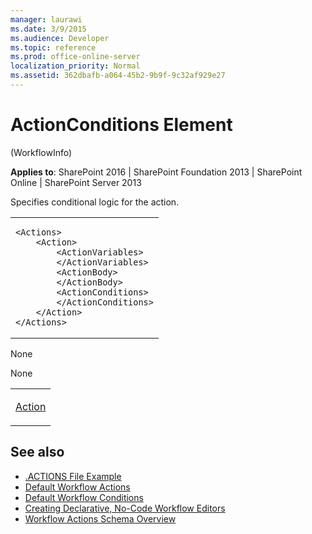 ```yaml
---
manager: laurawi
ms.date: 3/9/2015
ms.audience: Developer
ms.topic: reference
ms.prod: office-online-server
localization_priority: Normal
ms.assetid: 362dbafb-a064-45b2-9b9f-9c32af929e27
---
```


# ActionConditions Element 

(WorkflowInfo)

**Applies to**: SharePoint 2016 | SharePoint Foundation 2013 | SharePoint Online | SharePoint Server 2013

Specifies conditional logic for the action.

<span codelanguage="other"></span>
<table>
<colgroup>
<col width="100%" />
</colgroup>
<tbody>
<tr class="odd">
<td align="left"><pre><code>&lt;Actions&gt;
    &lt;Action&gt;
        &lt;ActionVariables&gt;
        &lt;/ActionVariables&gt;
        &lt;ActionBody&gt;
        &lt;/ActionBody&gt;
        &lt;ActionConditions&gt;
        &lt;/ActionConditions&gt;
    &lt;/Action&gt;
&lt;/Actions&gt;</code></pre></td>
</tr>
</tbody>
</table>


None

None

<table>
<colgroup>
<col width="100%" />
</colgroup>
<tbody>
<tr class="odd">
<td align="left"><p><a href="action-element-workflowinfo.md">Action</a></p></td>
</tr>
</tbody>
</table>


## See also

- [.ACTIONS File Example](actions-file-example-workflowinfo.md)
- [Default Workflow Actions](default-workflow-actions-workflowinfo.md)
- [Default Workflow Conditions](default-workflow-conditions-workflowinfo.md)
- [Creating Declarative, No-Code Workflow Editors](http://msdn.microsoft.com/library/60dfda8d-e724-4d7d-9578-aa239c362dcf(Office.15).aspx)
- [Workflow Actions Schema Overview](http://msdn.microsoft.com/library/25da07cb-b228-43f2-9cdf-c8c71c3eabbb(Office.15).aspx)








